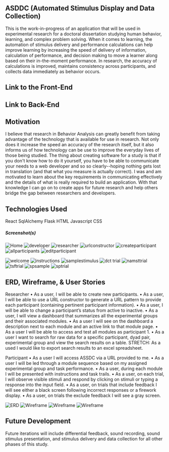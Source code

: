 ## ASDDC (Automated Stimulus Display and Data Collection)
This is the work-in-progress of an application that will be used in experimental research for a doctoral dissertation studying human behavior, learning, and complex problem solving. When it comes to learning, the automation of stimulus delivery and performance calculations can help improve learning by increasing the speed of delivery of information, calculation of performance, and decision making to move a learner along based on their in-the-moment performance. In research, the accuracy of calculations is improved, maintains consistency across participants, and collects data immediately as behavior occurs. 

## Link to the Front-End
## Link to Back-End

## Motivation
I believe that research in Behavior Analysis can greatly benefit from taking advantage of the technology that is available for use in research. Not only does it increase the speed an accuracy of the research itself, but it also informs us of how technology can be use to improve the everyday lives of those being studied. The thing about creating software for a study is that if you don't know how to do it yourself, you have to be able to communicate your needs to a web developer and so so clearly--hoping nothing gets lost in translation (and that what you measure is actually correct). I was and am motivated to learn about the key requirements in communicating effectively and the details of what is really required to build an application. With that knowledge I can go on to create apps for future research and help others bridge the gap between researchers and developers.

## Technologies Used
React
SqlAlchemy
Flask
HTML
Javascript
CSS

##### Screenshot(s) 
![Home](ASDDC-frontend/screenshots/01-home.png)
![developer](ASDDC-frontend/screenshots/02-developer.png)
![researcher](ASDDC-frontend/screenshots/03-researcher.png)
![urlconstructor](ASDDC-frontend/screenshots/04-urlconstructor.png)
![createparticipant](ASDDC-frontend/screenshots/05-createparticipant.png)
![allparticipants](ASDDC-frontend/screenshots/06-allparticipants.png)
![editparticipant](ASDDC-frontend/screenshots/07-editparticipant.png)

![welcome](ASDDC-frontend/screenshots/08-welcome.png)
![instructions](ASDDC-frontend/screenshots/09-instructions.png)
![samplestimulus](ASDDC-frontend/screenshots/10-samplestimulus.png)
![dct trial](ASDDC-frontend/screenshots/11-dcttrial.png)
![namsttrial](ASDDC-frontend/screenshots/12-namtstrial.png)
![tsftrial](ASDDC-frontend/screenshots/13-tsftrial.png)
![spsample](ASDDC-frontend/screenshots/14-spsample.png)
![sptrial](ASDDC-frontend/screenshots/15-sptrial.png)
## ERD, Wireframe, & User Stories
Researcher
•	As a user, I will be able to create new participants.
•	As a user, I will be able to use a URL constructor to generate a URL pattern to provide each participant (containing pertinent participant information). 
•	As a user, I will be able to change a participant’s status from active to inactive.
•	As a user, I will view a dashboard that summarizes all the experimental groups and their associated modules.
•	As a user I will see on the dashboard a description next to each module and an active link to that module page. 
•	As a user I will be able to access and test all modules as participant 1.
•	As a user I want to search for raw data for a specific participant, dyad pair, experimental group and view the search results on a table.
STRETCH: As a used I would like to export search results to an excel spreadsheet.

Participant
•	As a user I will access ASSDC via a URL provided to me. 
•	As a user I will be led through a module sequence based on my assigned experimental group and task performance. 
•	As a user, during each module I will be presented with instructions and task trails.
•	As a user, on each trial, I will observe visible stimuli and respond by clicking on stimuli or typing a response into the input field. 
•	As a user, on trials that include feedback I will see either a black screen following incorrect responses or a firework display. 
•	As a user, on trials the exclude feedback I will see a gray screen.


![ERD](ASDDC-frontend/screenshots/p4-erd.png)
![Wireframe](ASDDC-frontend/screenshots/p4-wireframe-researcher.png)
![Wireframe](ASDDC-frontend/screenshots/p4-wireframe-participant1.png)
![Wireframe](ASDDC-frontend/screenshots/p4-wireframe-participant2.png)


## Future Development
Future iterations will include differential feedback, sound recording, sound stimulus presentation, and stimulus delivery and data collection for all other phases of this study.
